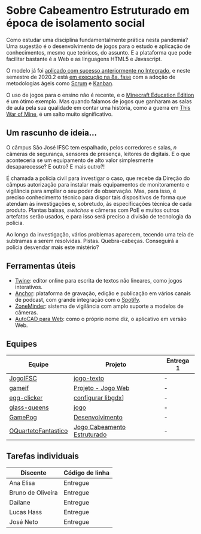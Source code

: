 # Sobre Cabeamentro Estruturado em época de isolamento social

Como estudar uma disciplina fundamentalmente prática nesta pandemia? Uma sugestão é o desenvolvimento de jogos para o estudo e aplicação de conhecimentos, mesmo que teóricos, do assunto. E a plataforma que pode facilitar bastante é a Web e as linguagens HTML5 e Javascript.

O modelo já foi [aplicado com sucesso anteriormente no Integrado](https://github.com/boidacarapreta/catalogo-de-jogos#no-ifsc-c%C3%A2mpus-s%C3%A3o-jos%C3%A9), e neste semestre de 2020.2 está [em execução na 8a. fase](https://github.com/boiada-da-cara-preta/jogo-web) com a adoção de metodologias ágeis como [Scrum](https://github.com/boiada-da-cara-preta/jogo-web/milestones?direction=asc&sort=due_date&state=open) e [Kanban](https://github.com/boiada-da-cara-preta/jogo-web/projects/1).

O uso de jogos para o ensino não é recente, e o [Minecraft Education Edition](https://education.minecraft.net/) é um ótimo exemplo. Mas quando falamos de jogos que ganharam as salas de aula pela sua qualidade em contar uma história, como a guerra em [This War of Mine](https://notesfrompoland.com/2020/06/18/poland-puts-computer-game-this-war-of-mine-on-school-reading-list/), é um salto muito significativo.

## Um rascunho de ideia...

O câmpus São José IFSC tem espalhado, pelos corredores e salas, _n_ câmeras de segurança, sensores de presença, leitores de digitais. E o que aconteceria se um equipamento de alto valor simplesmente desaparecesse? E outro? E mais outro?!

É chamada a polícia civil para investigar o caso, que recebe da Direção do câmpus autorização para instalar mais equipamentos de monitoramento e vigilância para ampliar o seu poder de observação. Mas, para isso, é preciso conhecimento técnico para dispor tais dispositivos de forma que atendam às investigações e, sobretudo, às especificações técnica de cada produto. Plantas baixas, _switches_ e câmeras com PoE e muitos outros artefatos serão usados, e para isso será preciso a divisão de tecnologia da polícia.

Ao longo da investigação, vários problemas aparecem, tecendo uma teia de subtramas a serem resolvidas. Pistas. Quebra-cabeças. Conseguirá a polícia desvendar mais este mistério?

## Ferramentas úteis

- [Twine](https://twinery.org): editor online para escrita de textos não lineares, como jogos interativos.
- [Anchor](https://anchor.fm): plataforma de gravação, edição e publicação em vários canais de podcast, com grande integração com o [Spotify](https://spotify.com).
- [ZoneMinder](https://zoneminder.com/): sistema de vigilância com amplo suporte a modelos de câmeras.
- [AutoCAD para Web](https://web.autocad.com/): como o próprio nome diz, o aplicativo em versão Web.

## Equipes

| Equipe                                                        | Projeto                                                                                   | Entrega 1 |
| ------------------------------------------------------------- | ----------------------------------------------------------------------------------------- | --------- |
| [JogoIFSC](https://github.com/JogoIFSC)                       | [jogo-texto](https://github.com/JogoIFSC/jogo-texto/projects/1)                           | -         |
| [gameif](https://github.com/gameif)                           | [Projeto - Jogo Web](https://github.com/gameif/jogo-web/projects/1)                       | -         |
| [egg-clicker](https://github.com/darkzone2/egg-clicker)       | [configurar libgdx](https://github.com/darkzone2/egg-clicker/projects/1)]                 | -         |
| [glass-queens](https://github.com/glass-queens)               | [jogo](https://github.com/glass-queens/jogoweb/projects/5)                                | -         |
| [GamePog](https://github.com/GamePog)                         | [Desenvolvimento](https://github.com/GamePog/GamePog/projects/1)                          | -         |
| [OQuartetoFantastico](https://github.com/OQuartetoFantastico) | [Jogo Cabeamento Estruturado](https://github.com/OQuartetoFantastico/jogo-web/projects/2) | -         |

## Tarefas individuais

| Discente          | Código de linha |
| ----------------- | --------------- |
| Ana Elisa         | Entregue        |
| Bruno de Oliveira | Entregue        |
| Dailane           | Entregue        |
| Lucas Hass        | Entregue        |
| José Neto         | Entregue        |
